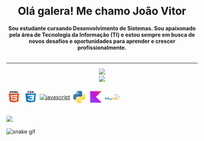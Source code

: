 <h1 align="center">Olá galera! Me chamo João Vitor</h1>
<h4 align="center">Sou estudante cursando Desenvolvimento de Sistemas. Sou apaixonado pela área de Tecnologia da Informação (TI) e estou sempre em busca de novos desafios e oportunidades para aprender e crescer profissionalmente.</h4>

<div style="display: flex; justify-content: center;" width="100%">
</div>

----

<div style="text-align: center;" align="center">
  <img height="190em" src="https://github-readme-stats.vercel.app/api?username=juaozinh1&show_icons=true&theme=radical&title_color=0&icon_color=0&bg_color=0c131c"/>
  <br>
  <img height="160em" src="https://github-readme-stats.vercel.app/api/top-langs/?username=juaozinh1&layout=compact&bg_color=0c131c"/>
</div>

<div style="display: inline_block"><br>
  <a href="https://www.w3schools.com/html/default.asp" target="_blank" rel="noreferrer"> <img align="center" src="https://raw.githubusercontent.com/devicons/devicon/master/icons/html5/html5-original-wordmark.svg" alt="html5" width="40" height="30"/></a>    
   <a href="https://www.w3schools.com/css/" target="_blank" rel="noreferrer"> <img align="center" src="https://raw.githubusercontent.com/devicons/devicon/master/icons/css3/css3-original-wordmark.svg" alt="css3" width="40" height="30"/></a>
  <a href="https://www.w3schools.com/js/" target="_blank" rel="noreferrer"> <img align="center" src="https://cdn.jsdelivr.net/gh/devicons/devicon@latest/icons/javascript/javascript-original.svg" alt="javascript" width="40" height="30"/></a>
  <a href="https://www.python.org" target="_blank" rel="noreferrer"> <img align="center" src="https://github.com/devicons/devicon/blob/master/icons/python/python-original.svg" alt="python" width="40" height="40"/></a>
  <a href="https://kotlinlang.org/" target="_blank" rel="noreferrer"> <img align="center" src="https://github.com/devicons/devicon/blob/master/icons/kotlin/kotlin-original.svg" alt="kotlin" width="40" height="40"/></a>
  <a href="https://www.mysql.com/" target="_blank" rel="noreferrer"> <img align="center" src="https://github.com/devicons/devicon/blob/master/icons/mysql/mysql-original-wordmark.svg" alt="mysql" width="40" height="30"/></a>
</div>

##

<div> 
  <a href="https://www.linkedin.com/in/jo%C3%A3o-vitor-henrique-campos-3a14b7310/" target="_blank"><img src="https://img.shields.io/badge/-LinkedIn-%230077B5?style=for-the-badge&logo=linkedin&logoColor=white" target="_blank"></a> 

![snake gif](https://github.com/juaozinh1/juaozinh1/blob/outputgithub-contribution-grid-snake-dark.svg)
</div>


